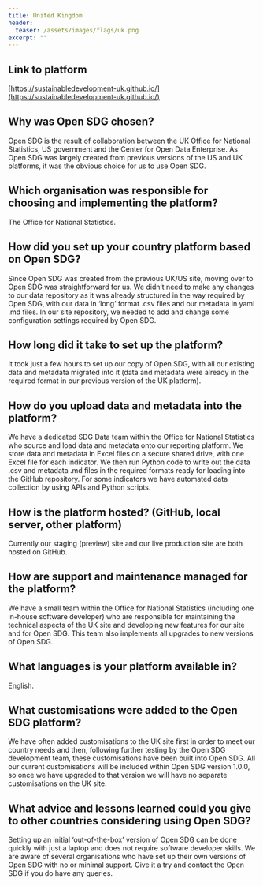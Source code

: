 ```yaml
---
title: United Kingdom
header:
  teaser: /assets/images/flags/uk.png
excerpt: ""
---
```


## Link to platform

[https://sustainabledevelopment-uk.github.io/](https://sustainabledevelopment-uk.github.io/)

## Why was Open SDG chosen?

Open SDG is the result of collaboration between the UK Office for National Statistics, US government and the Center for Open Data Enterprise. As Open SDG was largely created from previous versions of the US and UK platforms, it was the obvious choice for us to use Open SDG.

## Which organisation was responsible for choosing and implementing the platform?

The Office for National Statistics.

## How did you set up your country platform based on Open SDG?

Since Open SDG was created from the previous UK/US site, moving over to Open SDG was straightforward for us.
We didn’t need to make any changes to our data repository as it was already structured in the way required by Open SDG, with our data in ‘long’ format .csv files and our metadata in yaml .md files.
In our site repository, we needed to add and change some configuration settings required by Open SDG. 

## How long did it take to set up the platform?

It took just a few hours to set up our copy of Open SDG, with all our existing data and metadata migrated into it (data and metadata were already in the required format in our previous version of the UK platform).

## How do you upload data and metadata into the platform?

We have a dedicated SDG Data team within the Office for National Statistics who source and load data and metadata onto our reporting platform. We store data and metadata in Excel files on a secure shared drive, with one Excel file for each indicator. We then run Python code to write out the data .csv and metadata .md files in the required formats ready for loading into the GitHub repository. For some indicators we have automated data collection by using APIs and Python scripts.

## How is the platform hosted? (GitHub, local server, other platform)

Currently our staging (preview) site and our live production site are both hosted on GitHub.

## How are support and maintenance managed for the platform?

We have a small team within the Office for National Statistics (including one in-house software developer) who are responsible for maintaining the technical aspects of the UK site and developing new features for our site and for Open SDG. This team also implements all upgrades to new versions of Open SDG.

## What languages is your platform available in?

English.

## What customisations were added to the Open SDG platform?

We have often added customisations to the UK site first in order to meet our country needs and then, following further testing by the Open SDG development team, these customisations have been built into Open SDG.
All our current customisations will be included within Open SDG version 1.0.0, so once we have upgraded to that version we will have no separate customisations on the UK site.

## What advice and lessons learned could you give to other countries considering using Open SDG?

Setting up an initial ‘out-of-the-box’ version of Open SDG can be done quickly with just a laptop and does not require software developer skills. We are aware of several organisations who have set up their own versions of Open SDG with no or minimal support. Give it a try and contact the Open SDG if you do have any queries.
